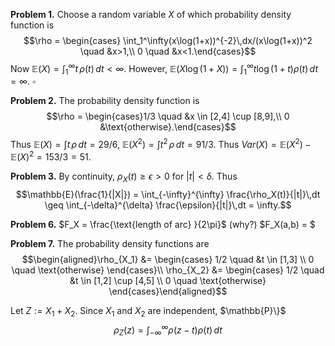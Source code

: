 **Problem 1.** Choose a random variable $X$ of which probability density function is 
$$\rho = \begin{cases} \int_1^\infty(x\log(1+x))^{-2}\,dx/(x\log(1+x))^2 \quad &x>1,\\
0 \quad &x<1.\end{cases}$$
Now $\mathbb{E}(X) = \int_1^\infty t\,\rho(t)\,dt <\infty$. However, $\mathbb{E}(X\log(1+X)) = \int_1^\infty t\log(1+t)\rho(t)\,dt=\infty.$ $\square$

**Problem 2.** The probability density function is
$$\rho = \begin{cases}1/3 \quad &x \in [2,4] \cup [8,9],\\
0  &\text{otherwise}.\end{cases}$$
Thus $\mathbb{E}(X) = \int t\,\rho\,dt = 29/6$, $\mathbb{E}(X^2) = \int t^2\,\rho\,dt = 91/3$.
Thus $Var(X)=\mathbb{E}(X^2)-\mathbb{E}(X)^2=153/3=51.$

**Problem 3.** By continuity, $\rho_X(t) \geq \epsilon > 0$ for $|t| < \delta$. Thus
$$\mathbb{E}(\frac{1}{|X|}) = \int_{-\infty}^{\infty} \frac{\rho_X(t)}{|t|}\,dt \geq \int_{-\delta}^{\delta} \frac{\epsilon}{|t|}\,dt = \infty.$$

**Problem 6.** $F_X = \frac{\text{length of arc} }{2\pi}$ (why?)
$F_X(a,b) = $

**Problem 7.** The probability density functions are
$$\begin{aligned}\rho_{X_1} &= \begin{cases} 1/2 \quad &t \in [1,3] \\ 0 \quad \text{otherwise} \end{cases}\\
\rho_{X_2} &= \begin{cases} 1/2 \quad &t \in [1,2] \cup [4,5] \\ 0 \quad \text{otherwise} \end{cases}\end{aligned}$$

Let $Z := X_1 + X_2$. Since $X_1$ and $X_2$ are independent, $\mathbb{P}\\}$ 
$$\rho_{Z}(z) = \int_{-\infty}^{\infty} \rho(z-t) \rho(t) \, dt$$
<!--stackedit_data:
eyJoaXN0b3J5IjpbNjQ5MDY3OTgyLC0xNjAwNjAwNzEsNTM3Mj
QyNzQxLC03NDA5NjkyMDksMTExNDcwMzQyOCwtOTg2NDcyMTIw
LDIwMzczMzg0NDQsLTE0NDE4MTE2OTIsMTU5OTY5ODE1OSwtOD
Q1MTQzMjk1LC0zNjg2MDM1NDAsLTk4MjkwNDY5LDg5OTY0MDQ2
Miw1NDU5NzY1NDMsNTcyMjk2NzM2LC0yMjQwNDg4ODhdfQ==
-->